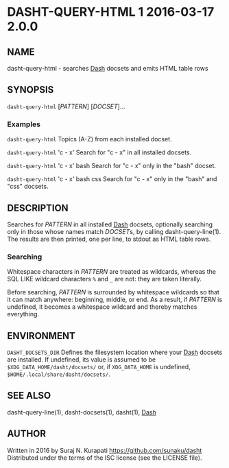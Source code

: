 # DASHT-QUERY-HTML 1            2016-03-17                            2.0.0

## NAME

dasht-query-html - searches [Dash] docsets and emits HTML table rows

## SYNOPSIS

`dasht-query-html` [*PATTERN*] [*DOCSET*]...

### Examples

`dasht-query-html`
  Topics (A-Z) from each installed docset.

`dasht-query-html` 'c - x'
  Search for "c - x" in all installed docsets.

`dasht-query-html` 'c - x' bash
  Search for "c - x" only in the "bash" docset.

`dasht-query-html` 'c - x' bash css
  Search for "c - x" only in the "bash" and "css" docsets.

## DESCRIPTION

Searches for *PATTERN* in all installed [Dash] docsets, optionally searching
only in those whose names match *DOCSET*s, by calling dasht-query-line(1).
The results are then printed, one per line, to stdout as HTML table rows.

### Searching

Whitespace characters in *PATTERN* are treated as wildcards, whereas the
SQL LIKE wildcard characters `%` and `_` are not: they are taken literally.

Before searching, *PATTERN* is surrounded by whitespace wildcards so that it
can match anywhere: beginning, middle, or end.  As a result, if *PATTERN* is
undefined, it becomes a whitespace wildcard and thereby matches everything.

## ENVIRONMENT

`DASHT_DOCSETS_DIR`
  Defines the filesystem location where your [Dash] docsets are installed.
  If undefined, its value is assumed to be `$XDG_DATA_HOME/dasht/docsets/`
  or, if `XDG_DATA_HOME` is undefined, `$HOME/.local/share/dasht/docsets/`.

## SEE ALSO

dasht-query-line(1), dasht-docsets(1), dasht(1), [Dash]

[Dash]: https://kapeli.com/dash

## AUTHOR

Written in 2016 by Suraj N. Kurapati <https://github.com/sunaku/dasht>
Distributed under the terms of the ISC license (see the LICENSE file).